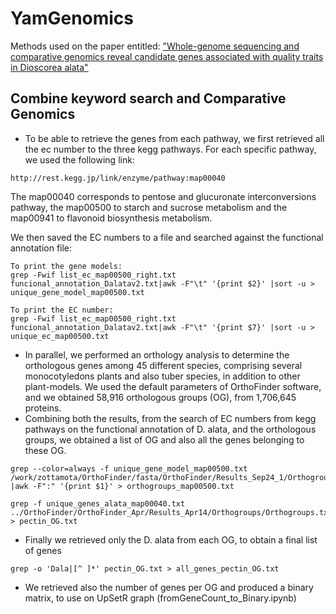 # YamGenomics

Methods used on the paper entitled: ["Whole-genome sequencing and comparative genomics reveal candidate genes associated with quality traits in Dioscorea alata"](https://www.biorxiv.org/content/10.1101/2023.03.17.532727v2.abstract)


## Combine keyword search and Comparative Genomics

- To be able to retrieve the genes from each pathway, we first retrieved all the ec number to the three kegg pathways. For each specific pathway, we used the following link: 
```
http://rest.kegg.jp/link/enzyme/pathway:map00040
```
The map00040 corresponds to pentose and glucuronate interconversions pathway, the map00500 to starch and sucrose metabolism and the map00941 to flavonoid biosynthesis metabolism. 

We then saved the EC numbers to a file and searched against the functional annotation file:
```
To print the gene models: 
grep -Fwif list_ec_map00500_right.txt funcional_annotation_Dalatav2.txt|awk -F"\t" '{print $2}' |sort -u > unique_gene_model_map00500.txt
```
```
To print the EC number: 
grep -Fwif list_ec_map00500_right.txt funcional_annotation_Dalatav2.txt|awk -F"\t" '{print $7}' |sort -u > unique_ec_map00500.txt
```

- In parallel, we performed an orthology analysis to determine the orthologous genes among 45 different species, comprising several monocotyledons plants and also tuber species, in addition to other plant-models. We used the default parameters of OrthoFinder software, and we obtained 58,916 orthologous groups (OG), from 1,706,645 proteins.
- Combining both the results, from the search of EC numbers from kegg pathways on the functional annotation of D. alata, and the orthologous groups, we obtained a list of OG and also all the genes belonging to these OG.
```
grep --color=always -f unique_gene_model_map00500.txt /work/zottamota/OrthoFinder/fasta/OrthoFinder/Results_Sep24_1/Orthogroups/Orthogroups.txt |awk -F":" '{print $1}' > orthogroups_map00500.txt
```
```
grep -f unique_genes_alata_map00040.txt ../OrthoFinder/OrthoFinder_Apr/Results_Apr14/Orthogroups/Orthogroups.txt > pectin_OG.txt
```
- Finally we retrieved only the D. alata from each OG, to obtain a final list of genes
```
grep -o 'Dala|[^ ]*' pectin_OG.txt > all_genes_pectin_OG.txt
```
- We retrieved also the number of genes per OG and produced a binary matrix, to use on UpSetR graph (fromGeneCount_to_Binary.ipynb)

